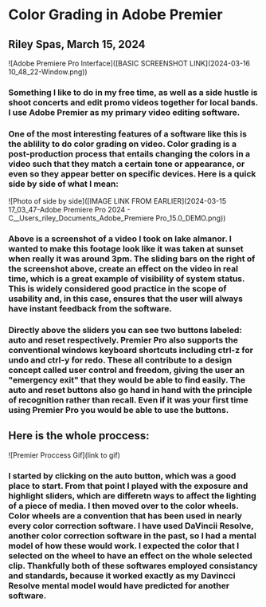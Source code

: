 # Color Grading in Adobe Premier

## Riley Spas, March 15, 2024

![Adobe Premiere Pro Interface]([BASIC SCREENSHOT LINK](2024-03-16 10_48_22-Window.png))

### Something I like to do in my free time, as well as a side hustle is shoot concerts and edit promo videos together for local bands. I use Adobe Premier as my primary video editing software.

### One of the most interesting features of a software like this is the ablility to do color grading on video. Color grading is a post-production process that entails changing the colors in a video such that they match a certain tone or appearance, or even so they appear better on specific devices.  Here is a quick side by side of what I mean:

![Photo of side by side]([IMAGE LINK FROM EARLIER](2024-03-15 17_03_47-Adobe Premiere Pro 2024 - C__Users_riley_Documents_Adobe_Premiere Pro_15.0_DEMO.png))

### Above is a screenshot of a video I took on lake almanor. I wanted to make this footage look like it was taken at sunset when really it was around 3pm. The sliding bars on the right of the screenshot above, create an effect on the video in real time, which is a great example of **visibility of system status**.  This is widely considered good practice in the scope of usability and, in this case, ensures that the user will always have instant feedback from the software. 
### Directly above the sliders you can see two buttons labeled: auto and reset respectively. Premier Pro also supports the conventional windows keyboard shortcuts including ctrl-z for undo and ctrl-y for redo. These all contribute to a design concept called **user control and freedom**, giving the user an "emergency exit" that they would be able to find easily.  The auto and reset buttons also go hand in hand with the principle of **recognition rather than recall**. Even if it was your first time using Premier Pro you would be able to use the buttons.
## Here is the whole proccess:
![Premier Proccess Gif](link to gif)
### I started by clicking on the auto button, which was a good place to start.  From that point I played with the exposure and highlight sliders, which are differetn ways to affect the lighting of a piece of media.  I then moved over to the color wheels.  Color wheels are a **convention** that has been used in nearly every color correction software.  I have used DaVincii Resolve, another color correction software in the past, so I had a mental model of how these would work.  I expected the color that I selected on the wheel to have an effect on the whole selected clip.  Thankfully both of these softwares employed **consistancy and standards**, because it worked exactly as my Davincci Resolve **mental model** would have predicted for another software.
